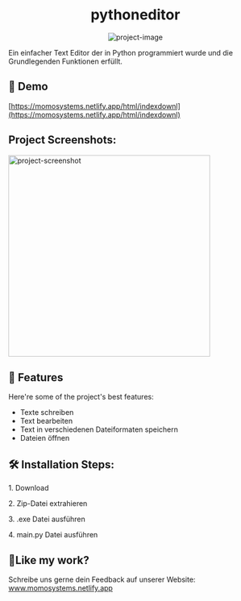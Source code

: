 <h1 align="center" id="title">pythoneditor</h1>

<p align="center"><img src="https://i.ibb.co/722xNDq/document-3503099.png" alt="project-image"></p>

<p id="description">Ein einfacher Text Editor der in Python programmiert wurde und die Grundlegenden Funktionen erfüllt.</p>

<h2>🚀 Demo</h2>

[https://momosystems.netlify.app/html/indexdownl](https://momosystems.netlify.app/html/indexdownl)

<h2>Project Screenshots:</h2>

<img src="https://i.ibb.co/1MS618x/Screenshot.png" alt="project-screenshot" width="400" height="400/">

  
  
<h2>🧐 Features</h2>

Here're some of the project's best features:

*   Texte schreiben
*   Text bearbeiten
*   Text in verschiedenen Dateiformaten speichern
*   Dateien öffnen

<h2>🛠️ Installation Steps:</h2>

<p>1. Download</p>

<p>2. Zip-Datei extrahieren</p>

<p>3. .exe Datei ausführen</p>

<p>4. main.py Datei ausführen</p>

<h2>💖Like my work?</h2>

Schreibe uns gerne dein Feedback auf unserer Website: www.momosystems.netlify.app
